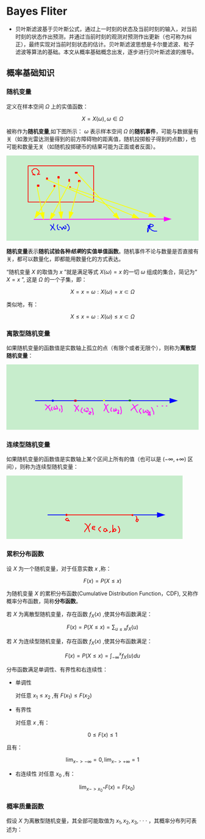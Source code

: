# **Bayes Fliter**

- 贝叶斯滤波基于贝叶斯公式，通过上一时刻的状态及当前时刻的输入，对当前时刻的状态作出预测，并通过当前时刻的观测对预测作出更新（也可称为纠正），最终实现对当前时刻状态的估计。贝叶斯滤波思想是卡尔曼滤波、粒子滤波等算法的基础。本文从概率基础概念出发，逐步进行贝叶斯滤波的推导。

## 概率基础知识

### 随机变量
定义在样本空间 $\Omega$ 上的实值函数： 

$$
X = X(\omega), \omega \in \Omega
$$ 

被称作为**随机变量**,如下图所示： $\omega$ 表示样本空间 $\Omega$ 的**随机事件**，可能与数据量有关（如激光雷达测量得到的前方障碍物的距离值，随机投掷骰子得到的点数），也可能和数量无关（如随机投掷硬币的结果可能为正面或者反面）。

![image](https://github.com/CaiRugou/Autonomous/blob/main/img/sample.png)

**随机变量**表示**随机试验各种*结果*的实值单值函数**。随机事件不论与数量是否直接有关，都可以数量化，即都能用数量化的方式表达。

“随机变量 $X$ 的取值为 $x$ ”就是满足等式 $X(\omega) = x$ 的一切 $\omega$ 组成的集合，简记为“ $X=x$ ”, 这是 $\Omega$ 的一个子集，即：

$$
X=x = {\omega : X(\omega) = x} \subset \Omega
$$

类似地，有：

$$
X \leq x = {\omega : X(\omega) \leq x} \subset \Omega
$$

### 离散型随机变量
如果随机变量的函数值是实数轴上孤立的点（有限个或者无限个），则称为**离散型随机变量**：

![image](https://github.com/CaiRugou/Autonomous/blob/main/img/aix.png)

### 连续型随机变量
如果随机变量的函数值是实数轴上某个区间上所有的值（也可以是 $(−∞,+∞)$ 区间），则称为连续型随机变量：

![image](https://github.com/CaiRugou/Autonomous/blob/main/img/continue.png)

### 累积分布函数
设 $X$ 为一个随机变量，对于任意实数 $x$ ,称：

 $$
 F(x) = P(X \leq x)
 $$

为随机变量 $X$ 的累积分布函数(Cumulative Distribution Function，CDF), 又称作概率分布函数，简称**分布函数**。

若 $X$ 为离散型随机变量，存在函数 $f_X(x)$ ,使其分布函数满足：

$$
F(x) = P(X \leq x) = \sum_{u \leq x} f_X(u)
$$

若 $X$ 为连续型随机变量，存在函数 $f_X(x)$ ,使其分布函数满足：

$$
F(x) = P(X \leq x) = \int_ {-\infty}^xf_X(u)du
$$

分布函数满足单调性、有界性和右连续性：
- 单调性

  对任意 $x_1 \leq x_2$ ,有 $F(x_1) \leq F(x_2)$

- 有界性

  对任意 $x$ ,有：

$$
    0 \leq F(x) \leq 1
$$

  且有：

$$
    \lim_{x->-\infty} = 0, \lim_{x->+\infty} = 1
$$

- 右连续性
  对任意 $x_0$ ,有：

  $$
  \lim_{x->x_0^+} F(x) = F(x_0)
  $$

### 概率质量函数

假设 $X$ 为离散型随机变量，其全部可能取值为 $x_1,x_2,x_3,⋅⋅⋅$ ，其概率分布列可表述为：

